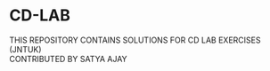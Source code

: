 # CD-LAB
THIS REPOSITORY CONTAINS SOLUTIONS FOR CD LAB EXERCISES (JNTUK)<br>
CONTRIBUTED BY SATYA AJAY
